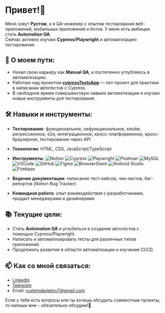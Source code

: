 # Привет!👋

Меня зовут **Рустэм**, и я QA-инженер с опытом тестирования веб-приложений, мобильных приложений и ботов. У меня есть амбиции стать **Automation QA**.  
Сейчас активно изучаю **Cypress/Playwright** и автоматизацию тестирования.

## 🚀 О моем пути:
- Начал свою карьеру как **Manual QA**, и постепенно углубляюсь в автоматизацию.
- Работаю над проектом [**cypressTestsApp**](https://github.com/chickenzombie/cypressTestsApp) — пет-проект для практики в написании автотестов с Cypress.
- В свободное время совершенствую навыки автоматизации и изучаю новые инструменты для тестирования.

## 🛠️ Навыки и инструменты:
- **Тестирование**: функциональное, нефункциональное, smoke, регрессионное, e2e, интеграционное, кросс-платформенное, кросс-браузерное, тестирование через API
- **Технологии**: HTML, CSS, JavaScript/TypeScript
- **Инструменты**:
  ![Notion](https://img.shields.io/badge/Notion-000000?style=flat-square&logo=notion&logoColor=white)
  ![Cypress](https://img.shields.io/badge/-Cypress-17202C?logo=cypress&logoColor=white)
  ![Playwright](https://img.shields.io/badge/-Playwright-2EAD33?logo=playwright&logoColor=white)
  ![Postman](https://img.shields.io/badge/-Postman-FF6C37?logo=postman&logoColor=white)
  ![MySQL](https://img.shields.io/badge/-MySQL-4479A1?logo=mysql&logoColor=white)
  ![VSCode](https://img.shields.io/badge/-VSCode-007ACC?logo=visual-studio-code&logoColor=white)
  ![GitHub](https://img.shields.io/badge/-GitHub-181717?logo=github&logoColor=white)
  ![Figma](https://img.shields.io/badge/-Figma-F24E1E?logo=figma&logoColor=white)
  ![BrowserStack](https://img.shields.io/badge/-BrowserStack-FF7F00?logo=browserstack&logoColor=white)
  ![Android Studio](https://img.shields.io/badge/Android%20Studio-3DDC84?style=flat-square&logo=androidstudio&logoColor=white)
  ![Firebase](https://img.shields.io/badge/-Firebase-FFCA28?logo=firebase&logoColor=black)

- **Ведение документации**: написание тест-кейсов, чек-листов, баг-репортов (Notion Bug Tracker)
- **Командная работа**: опыт взаимодействия с разработчиками, продакт менеджерами и дизайнерами

## 📚 Текущие цели:
- Стать **Automation QA** и углубиться в создание автотестов с помощью Cypress/Playwright.
- Написать и автоматизировать тесты для различных типов приложений.
- Продолжить развитие в области автоматизации и изучение CI/CD.

## 📫 Как со мной связаться:
- [LinkedIn](https://www.linkedin.com/in/rustem-davletov/)
- [Telegram](https://t.me/rustyman1337)
- Email: rustemdavletov7@gmail.com
  
Если у тебя есть вопросы или ты хочешь обсудить совместные проекты, то напиши мне - обязательно обсудим!🤝



